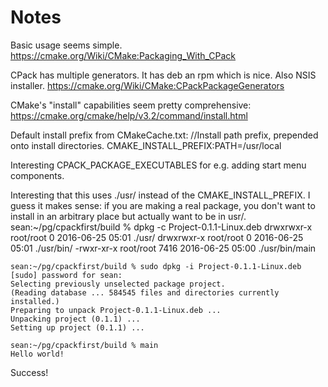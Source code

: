# Notes


Basic usage seems simple.
https://cmake.org/Wiki/CMake:Packaging_With_CPack

CPack has multiple generators. It has deb an rpm which is nice. Also
NSIS installer.
https://cmake.org/Wiki/CMake:CPackPackageGenerators

CMake's "install" capabilities seem pretty comprehensive:
https://cmake.org/cmake/help/v3.2/command/install.html


Default install prefix from CMakeCache.txt:
    //Install path prefix, prepended onto install directories.
    CMAKE_INSTALL_PREFIX:PATH=/usr/local


Interesting CPACK_PACKAGE_EXECUTABLES for e.g. adding start menu
components.


Interesting that this uses ./usr/ instead of the CMAKE_INSTALL_PREFIX.
I guess it makes sense: if you are making a real package, you don't
want to install in an arbitrary place but actually want to be in usr/.
    sean:~/pg/cpackfirst/build % dpkg -c Project-0.1.1-Linux.deb
    drwxrwxr-x root/root         0 2016-06-25 05:01 ./usr/
    drwxrwxr-x root/root         0 2016-06-25 05:01 ./usr/bin/
    -rwxr-xr-x root/root      7416 2016-06-25 05:00 ./usr/bin/main

    sean:~/pg/cpackfirst/build % sudo dpkg -i Project-0.1.1-Linux.deb
    [sudo] password for sean: 
    Selecting previously unselected package project.
    (Reading database ... 584545 files and directories currently installed.)
    Preparing to unpack Project-0.1.1-Linux.deb ...
    Unpacking project (0.1.1) ...
    Setting up project (0.1.1) ...

    sean:~/pg/cpackfirst/build % main
    Hello world!


Success!
